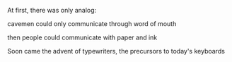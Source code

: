 At first, there was only analog:

cavemen could only communicate through word of mouth

then people could communicate with paper and ink

Soon came the advent of typewriters, the precursors to today's keyboards
